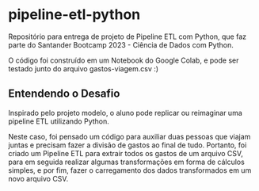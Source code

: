 # pipeline-etl-python
Repositório para entrega de projeto de Pipeline ETL com Python, que faz parte do Santander Bootcamp 2023 - Ciência de Dados com Python. 

O código foi construído em um Notebook do Google Colab, e pode ser testado junto do arquivo gastos-viagem.csv :)

## Entendendo o Desafio
Inspirado pelo projeto modelo, o aluno pode replicar ou reimaginar uma pipeline ETL utilizando Python.

Neste caso, foi pensado um código para auxiliar duas pessoas que viajam juntas e precisam fazer a divisão de gastos ao final de tudo. Portanto, foi criado um Pipeline ETL para extrair todos os gastos de um arquivo CSV, para em seguida realizar algumas transformações em forma de cálculos simples, e por fim, fazer o carregamento dos dados transformados em um novo arquivo CSV.
